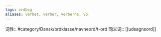 ```yaml
---
tags: ordbog
aliases: verbet, verber, verberne, vb.
---
```


词性::  #category/Dansk/ordklasse/navneord/t-ord 
同义词:: [[udsagnsord]] 